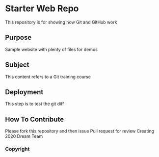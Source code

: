 # Starter Web Repo

This repository is for showing how Git and GitHub work

## Purpose

Sample website with plenty of files for demos


## Subject
This content refers to a Git training  course


## Deployment
This step is to test the git diff


## How To Contribute
Please fork this repository and then issue Pull request for review
Creating 2020 Dream Team

### Copyright


